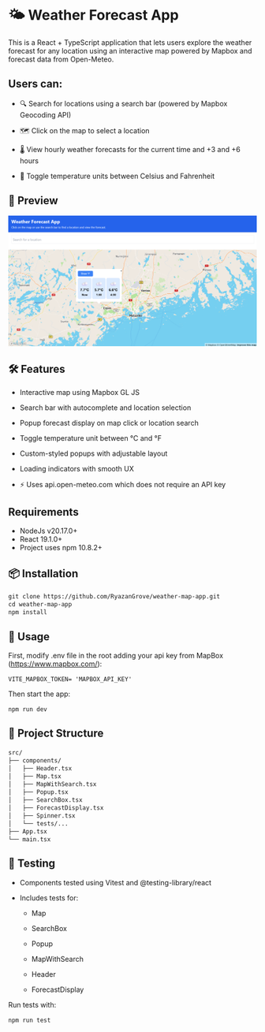 # 🌤️ Weather Forecast App

This is a React + TypeScript application that lets users explore the weather forecast for any location using an interactive map powered by Mapbox and forecast data from Open-Meteo.


## Users can:

* 🔍 Search for locations using a search bar (powered by Mapbox Geocoding API)

* 🗺️ Click on the map to select a location

* 🌡️ View hourly weather forecasts for the current time and +3 and +6 hours

* 🔁 Toggle temperature units between Celsius and Fahrenheit

## 📸 Preview

![alt text](public/image.png)

## 🛠️ Features

* Interactive map using Mapbox GL JS

* Search bar with autocomplete and location selection

* Popup forecast display on map click or location search

* Toggle temperature unit between °C and °F

* Custom-styled popups with adjustable layout

* Loading indicators with smooth UX

* ⚡ Uses api.open-meteo.com which does not require an API key

## Requirements
* NodeJs v20.17.0+
* React 19.1.0+
* Project uses npm 10.8.2+

## 📦 Installation

```
git clone https://github.com/RyazanGrove/weather-map-app.git
cd weather-map-app
npm install
```

## 🚀 Usage

First, modify .env file in the root adding your api key from MapBox (https://www.mapbox.com/):
```
VITE_MAPBOX_TOKEN= 'MAPBOX_API_KEY'
```
Then start the app:
```
npm run dev
```

## 📁 Project Structure
```
src/
├── components/
│   ├── Header.tsx
│   ├── Map.tsx
│   ├── MapWithSearch.tsx
│   ├── Popup.tsx
│   ├── SearchBox.tsx
│   ├── ForecastDisplay.tsx
│   ├── Spinner.tsx
│   └── tests/...
├── App.tsx
└── main.tsx
```

## 🧪 Testing

* Components tested using Vitest and @testing-library/react

* Includes tests for:

  * Map

  * SearchBox

  * Popup

  * MapWithSearch

  * Header

  * ForecastDisplay

Run tests with:

```
npm run test
```